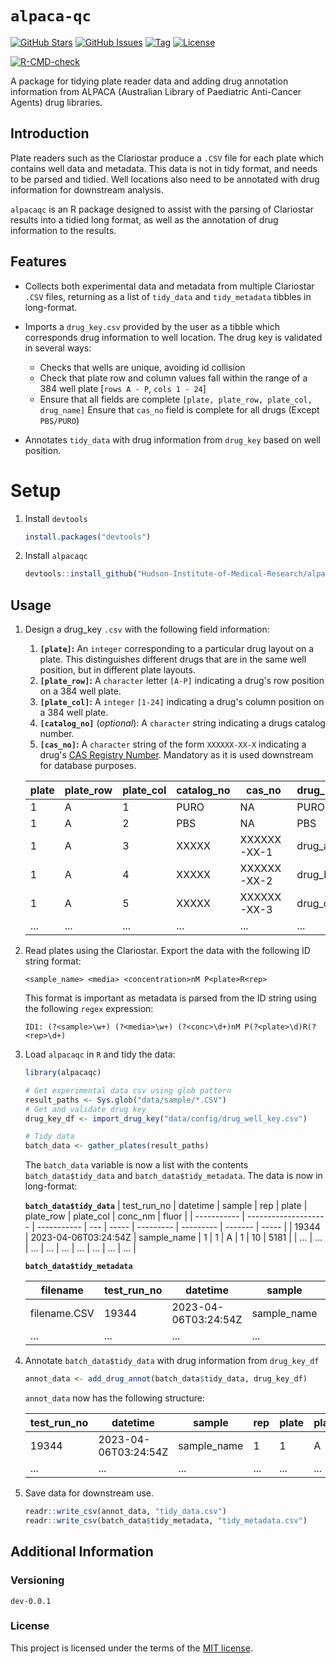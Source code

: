 <!--
Document variables:

Assigned:
<author> = Vikesh Ajith
<github_username> = SpikyClip

Unassigned (replace all with desired value):
<alpaca-qc>
<screenshot_link>

-->

# `alpaca-qc`

[![GitHub Stars](https://img.shields.io/github/stars/Hudson-Institute-of-Medical-Research/alpaca-qc.svg)](https://github.com/Hudson-Institute-of-Medical-Research/alpaca-qc/stargazers) [![GitHub Issues](https://img.shields.io/github/issues/Hudson-Institute-of-Medical-Research/alpaca-qc.svg)](https://github.com/Hudson-Institute-of-Medical-Research/alpaca-qc/issues) [![Tag](https://img.shields.io/github/v/tag/Hudson-Institute-of-Medical-Research/alpaca-qc)](https://github.com/Hudson-Institute-of-Medical-Research/alpaca-qc) [![License](https://img.shields.io/github/license/Hudson-Institute-of-Medical-Research/alpaca-qc)](https://github.com/Hudson-Institute-of-Medical-Research/alpaca-qc/blob/master/LICENSE)

<!-- badges: start -->
[![R-CMD-check](https://github.com/Hudson-Institute-of-Medical-Research/alpaca-qc/actions/workflows/R-CMD-check.yaml/badge.svg)](https://github.com/Hudson-Institute-of-Medical-Research/alpaca-qc/actions/workflows/R-CMD-check.yaml)
<!-- badges: end -->

A package for tidying plate reader data and adding drug annotation information
from ALPACA (Australian Library of Paediatric Anti-Cancer Agents) drug
libraries.

## Introduction

Plate readers such as the Clariostar produce a `.CSV` file for each plate which
contains well data and metadata. This data is not in tidy format, and needs to
be parsed and tidied. Well locations also need to be annotated with drug
information for downstream analysis.

`alpacaqc` is an R package designed to assist with the parsing of Clariostar
results into a tidied long format, as well as the annotation of drug
information to the results.

## Features

- Collects both experimental data and metadata from multiple Clariostar
  `.CSV` files, returning as a list of `tidy_data` and `tidy_metadata`
  tibbles in long-format.
- Imports a `drug_key.csv` provided by the user as a tibble which corresponds
  drug information to well location. The drug key is validated in several ways:
  - Checks that wells are unique, avoiding id collision
  - Check that plate row and column values fall within the range of a 384 well
  plate [`rows A - P`, `cols 1 - 24`]
  - Ensure that all fields are complete `[plate, plate_row, plate_col,
    drug_name]`
    Ensure that `cas_no` field is complete for all drugs (Except `PBS/PURO`)

- Annotates `tidy_data` with drug information from `drug_key` based on well
  position.

# Setup

1. Install `devtools`

    ```R
    install.packages("devtools")
    ```

2. Install `alpacaqc`

    ```R
    devtools::install_github("Hudson-Institute-of-Medical-Research/alpaca-qc")
    ```

## Usage

1. Design a drug_key `.csv` with the following field information:
    1. **`[plate]`:** An `integer` corresponding to a particular drug layout on a
       plate. This distinguishes different drugs that are in the same well
       position, but in different plate layouts.
    2. **`[plate_row]`:** A `character` letter `[A-P]` indicating a drug's row
       position on a 384 well plate.
    3. **`[plate_col]`:** A `integer` `[1-24]` indicating a drug's column position
       on a 384 well plate.
    4. **`[catalog_no]`** (*optional*): A `character` string indicating a drugs
       catalog number.
    5. **`[cas_no]`:** A `character` string of the form `XXXXXX-XX-X` indicating a
       drug's [CAS Registry Number](https://www.cas.org/cas-data/cas-registry).
       Mandatory as it is used downstream for database purposes.

    | plate | plate_row | plate_col | catalog_no | cas_no      | drug_name |
    | ----- | --------- | --------- | ---------- | ----------- | --------- |
    | 1     | A         | 1         | PURO       | NA          | PURO      |
    | 1     | A         | 2         | PBS        | NA          | PBS       |
    | 1     | A         | 3         | XXXXX      | XXXXXX-XX-1 | drug_a    |
    | 1     | A         | 4         | XXXXX      | XXXXXX-XX-2 | drug_b    |
    | 1     | A         | 5         | XXXXX      | XXXXXX-XX-3 | drug_c    |
    | ...   | ...       | ...       | ...        | ...         | ...       |

2. Read plates using the Clariostar. Export the data with the following ID
   string format:

    ```
    <sample_name> <media> <concentration>nM P<plate>R<rep>
    ```

    This format is important as metadata is parsed from the ID string using the
    following `regex` expression:

    ```
    ID1: (?<sample>\w+) (?<media>\w+) (?<conc>\d+)nM P(?<plate>\d)R(?<rep>\d+)
    ```

3. Load `alpacaqc` in `R` and tidy the data:

    ```R
    library(alpacaqc)

    # Get experimental data csv using glob pattern
    result_paths <- Sys.glob("data/sample/*.CSV")
    # Get and validate drug key
    drug_key_df <- import_drug_key("data/config/drug_well_key.csv")

    # Tidy data
    batch_data <- gather_plates(result_paths)
    ```

    The `batch_data` variable is now a list with the contents
    `batch_data$tidy_data` and `batch_data$tidy_metadata`. The data is now in
    long-format:

    **`batch_data$tidy_data`**
    | test_run_no | datetime             | sample      | rep | plate | plate_row | plate_col | conc_nm | fluor |
    | ----------- | -------------------- | ----------- | --- | ----- | --------- | --------- | ------- | ----- |
    | 19344       | 2023-04-06T03:24:54Z | sample_name | 1   | 1     | A         | 1         | 10      | 5181  |
    | ...         | ...                  | ...         | ... | ...   | ...       | ...       | ...     | ...   |

    **`batch_data$tidy_metadata`**

    | filename     | test_run_no | datetime             | sample      | rep | plate | conc_nm | media | no_of_flashes_per_well | presetname  | excitation | dichroic_filter | emission | gain | wells_used_for_gain_adjustment | focal_height_mm |
    | ------------ | ----------- | -------------------- | ----------- | --- | ----- | ------- | ----- | ---------------------- | ----------- | ---------- | --------------- | -------- | ---- | ------------------------------ | --------------- |
    | filename.CSV | 19344       | 2023-04-06T03:24:54Z | sample_name | 1   | 1     | 10      | DMSO  | 5                      | Alamar Blue | 545-10     | auto 565        | 590-20   | 1130 | C3                             | 3.9             |
    | ...          | ...         | ...                  | ...         | ... | ...   | ...     | ...   | ...                    | ...         | ...        | ...             | ...      | ...  | ...                            | ...             |

4. Annotate `batch_data$tidy_data` with drug information from `drug_key_df`

    ```R
    annot_data <- add_drug_annot(batch_data$tidy_data, drug_key_df)
    ```

    `annot_data` now has the following structure:

    | test_run_no | datetime             | sample      | rep | plate | plate_row | plate_col | catalog_no | cas_no | drug_name | conc_nm | fluor |
    | ----------- | -------------------- | ----------- | --- | ----- | --------- | --------- | ---------- | ------ | --------- | ------- | ----- |
    | 19344       | 2023-04-06T03:24:54Z | sample_name | 1   | 1     | A         | 1         | XXXXX      | NA     | drug_a    | 10      | 5181  |
    | ...         | ...                  | ...         | ... | ...   | ...       | ...       | ...        | ...    | ...       | ...     | ...   |

5. Save data for downstream use.

    ```R
    readr::write_csv(annot_data, "tidy_data.csv")
    readr::write_csv(batch_data$tidy_metadata, "tidy_metadata.csv")
    ```

## Additional Information

### Versioning

`dev-0.0.1`

### License

This project is licensed under the terms of the [MIT license](https://github.com/Hudson-Institute-of-Medical-Research/alpaca-qc/blob/master/LICENSE).
